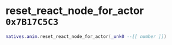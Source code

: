 # reset_react_node_for_actor `0x7B17C5C3`

```lua
natives.anim.reset_react_node_for_actor(_unk0 --[[ number ]])
```
